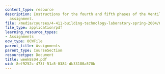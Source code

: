 ```yaml
---
content_type: resource
description: Instructions for the fourth and fifth phases of the Ventilations lab
  assignment.
file: /media/courses/4-411-building-technology-laboratory-spring-2004/8ef9252c473f51a50384db33180a570b_week8s04.pdf
file_type: application/pdf
learning_resource_types:
- Assignments
ocw_type: OCWFile
parent_title: Assignments
parent_type: CourseSection
resourcetype: Document
title: week8s04.pdf
uid: 8ef9252c-473f-51a5-0384-db33180a570b
---
```

